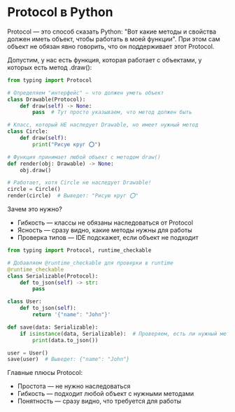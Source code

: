 # Protocol в Python
Protocol — это способ сказать Python: 
"Вот какие методы и свойства должен иметь объект, 
чтобы работать в моей функции". 
При этом сам объект не обязан явно говорить, 
что он поддерживает этот Protocol.

Допустим, у нас есть функция, 
которая работает с объектами, у которых есть метод .draw():
```python
from typing import Protocol

# Определяем "интерфейс" — что должен уметь объект
class Drawable(Protocol):
    def draw(self) -> None:
        pass  # Тут просто указываем, что метод должен быть

# Класс, который НЕ наследует Drawable, но имеет нужный метод
class Circle:
    def draw(self):
        print("Рисую круг ⭕")

# Функция принимает любой объект с методом draw()
def render(obj: Drawable) -> None:
    obj.draw()

# Работает, хотя Circle не наследует Drawable!
circle = Circle()
render(circle)  # Выведет: "Рисую круг ⭕"
```
Зачем это нужно?
- Гибкость — классы не обязаны наследоваться от Protocol
- Ясность — сразу видно, какие методы нужны для работы
- Проверка типов — IDE подскажет, если объект не подходит
```python
from typing import Protocol, runtime_checkable

# Добавляем @runtime_checkable для проверки в runtime
@runtime_checkable
class Serializable(Protocol):
    def to_json(self) -> str:
        pass

class User:
    def to_json(self):
        return '{"name": "John"}'

def save(data: Serializable):
    if isinstance(data, Serializable):  # Проверяем, есть ли нужный метод
        print(data.to_json())

user = User()
save(user)  # Выведет: {"name": "John"}
```

Главные плюсы Protocol:
- Простота — не нужно наследоваться
- Гибкость — подходит любой объект с нужными методами
- Понятность — сразу видно, что требуется для работы